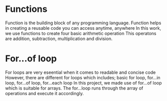 # Functions
Function is the building block of any programming language.
Function helps in creating a reusable code you can access anytime, anywhere
In this work, we use functions to create four basic arithmetic operation
This operatons are addition, subtraction, multiplication and division.

# For...of loop
For loops are very eseential when it comes to readable and concise code
However, there are different for loops which includes;
basic for loop, for...in loop, for...of loop, for...each loop
In this project, we made use of for...of loop which is suitable for arrays.
The for...loop runs through the array of operations and execute it accordingly.
